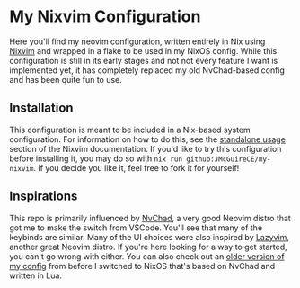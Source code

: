 # My Nixvim Configuration
Here you'll find my neovim configuration, written entirely in Nix using
[Nixvim](https://github.com/nix-community/nixvim) and wrapped in a flake to be
used in my NixOS config. While this configuration is still in its early
stages and not not every feature I want is implemented yet, it has completely
replaced my old NvChad-based config and has been quite fun to use.


## Installation
This configuration is meant to be included in a Nix-based system configuration.
For information on how to do this, see the [standalone
usage](https://nix-community.github.io/nixvim/platforms/standalone.html) section
of the Nixvim documentation. If you'd like to try this configuration before
installing it, you may do so with `nix run github:JMcGuireCE/my-nixvim`. If you
decide you like it, feel free to fork it for yourself!


## Inspirations
This repo is primarily influenced by [NvChad](https://nvchad.com), a very good
Neovim distro that got me to make the switch from VSCode. You'll see that many
of the keybinds are similar. Many of the UI choices were also inspired by
[Lazyvim](http://lazyvim.org), another great Neovim distro. If you're here
looking for a way to get started, you can't go wrong with either. You can also
check out an [older version of my
config](https://github.com/JMcGuireCE/nvim-dots) from before I switched to NixOS
that's based on NvChad and written in Lua.
